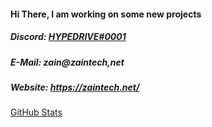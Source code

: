 #### Hi There, I am working on some new projects
##### Discord:  [HYPEDRIVE#0001](https://discordapp.com/users/193112730943750144)
##### E-Mail: zain@zaintech,net
##### Website: https://zaintech.net/
<!--
**HYPERDRIVE-Motivator/HYPERDRIVE-Motivator** is a ✨ _special_ ✨ repository because its `README.md` (this file) appears on your GitHub profile.

Here are some ideas to get you started:

- 🔭 I’m currently working on ...
- 🌱 I’m currently learning ...
- 👯 I’m looking to collaborate on ...
- 🤔 I’m looking for help with ...
- 💬 Ask me about ...
- 📫 How to reach me: ...
- 😄 Pronouns: ...
- ⚡ Fun fact: ...
-->

<!-- Credit: https://github.com/anuraghazra/github-readme-stats --> 
[GitHub Stats](https://github-readme-stats.vercel.app/api?username=HYPERDRIVE-Motivator&count_private=true&show_icons=true&theme=dracula&custom_title=Hyperdrive-Motivator)
